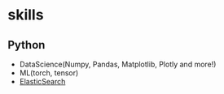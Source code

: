 # skills

## Python
- DataScience(Numpy, Pandas, Matplotlib, Plotly and more!)
- ML(torch, tensor)
- [ElasticSearch](https://github.com/HinataAoki/skills/tree/main/ElasticSearch)
